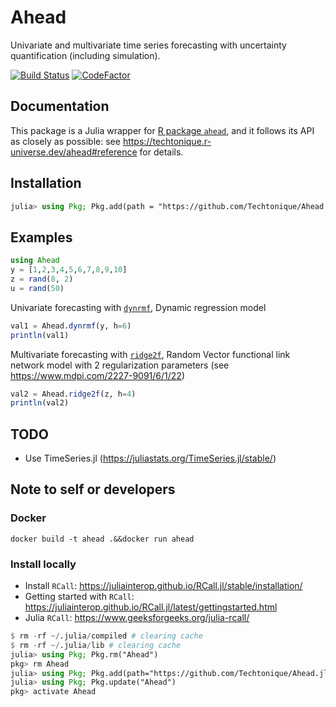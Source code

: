 # Ahead

Univariate and multivariate time series forecasting with uncertainty quantification (including simulation).

[![Build Status](https://github.com/Techtonique/Ahead.jl/actions/workflows/CI.yml/badge.svg?branch=main)](https://github.com/Techtonique/Ahead.jl/actions/workflows/CI.yml?query=branch%3Amain) [![CodeFactor](https://www.codefactor.io/repository/github/techtonique/ahead.jl/badge)](https://www.codefactor.io/repository/github/techtonique/ahead.jl) 
## Documentation

This package is a Julia wrapper for [R package `ahead`](https://github.com/Techtonique/ahead), 
and it follows its API as closely as possible: see https://techtonique.r-universe.dev/ahead#reference for details. 

## Installation

```julia
julia> using Pkg; Pkg.add(path = "https://github.com/Techtonique/Ahead.jl")
```

## Examples

```julia
using Ahead
y = [1,2,3,4,5,6,7,8,9,10]
z = rand(8, 2)
u = rand(50)
```

Univariate forecasting with [`dynrmf`](https://techtonique.r-universe.dev/ahead/doc/manual.html#dynrmf), Dynamic regression model

```julia
val1 = Ahead.dynrmf(y, h=6)
println(val1) 
```

Multivariate forecasting with [`ridge2f`](https://techtonique.r-universe.dev/ahead/doc/manual.html#ridge2f), Random Vector functional link network model with 2 regularization parameters (see https://www.mdpi.com/2227-9091/6/1/22)

```julia
val2 = Ahead.ridge2f(z, h=4)
println(val2) 
```

## TODO

- Use TimeSeries.jl (https://juliastats.org/TimeSeries.jl/stable/)


## Note to self or developers

### Docker 

```
docker build -t ahead .&&docker run ahead 
```

### Install locally

- Install `RCall`: https://juliainterop.github.io/RCall.jl/stable/installation/
- Getting started with `RCall`: https://juliainterop.github.io/RCall.jl/latest/gettingstarted.html
- Julia `RCall`: https://www.geeksforgeeks.org/julia-rcall/

```julia
$ rm -rf ~/.julia/compiled # clearing cache
$ rm -rf ~/.julia/lib # clearing cache
julia> using Pkg; Pkg.rm("Ahead")
pkg> rm Ahead 
julia> using Pkg; Pkg.add(path="https://github.com/Techtonique/Ahead.jl")
julia> using Pkg; Pkg.update("Ahead")
pkg> activate Ahead
```

